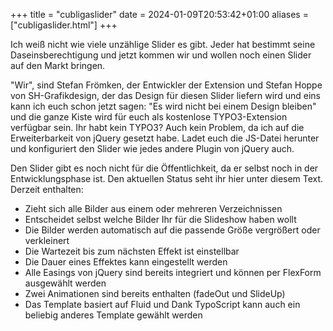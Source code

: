 +++
title = "cubligaslider"
date = 2024-01-09T20:53:42+01:00
aliases = ["cubligaslider.html"]
+++

Ich weiß nicht wie viele unzählige Slider es gibt. Jeder hat bestimmt seine Daseinsberechtigung und jetzt kommen wir und wollen noch einen Slider auf den Markt bringen.

"Wir", sind Stefan Frömken, der Entwickler der Extension und Stefan Hoppe von SH-Grafikdesign, der das Design für diesen Slider liefern wird und eins kann ich euch schon jetzt sagen: "Es wird nicht bei einem Design bleiben" und die ganze Kiste wird für euch als kostenlose TYPO3-Extension verfügbar sein. Ihr habt kein TYPO3? Auch kein Problem, da ich auf die Erweiterbarkeit von jQuery gesetzt habe. Ladet euch die JS-Datei herunter und konfiguriert den Slider wie jedes andere Plugin von jQuery auch.

Den Slider gibt es noch nicht für die Öffentlichkeit, da er selbst noch in der Entwicklungsphase ist. Den aktuellen Status seht ihr hier unter diesem Text. Derzeit enthalten:

- Zieht sich alle Bilder aus einem oder mehreren Verzeichnissen
- Entscheidet selbst welche Bilder Ihr für die Slideshow haben wollt
- Die Bilder werden automatisch auf die passende Größe vergrößert oder verkleinert
- Die Wartezeit bis zum nächsten Effekt ist einstellbar
- Die Dauer eines Effektes kann eingestellt werden
- Alle Easings von jQuery sind bereits integriert und können per FlexForm ausgewählt werden
- Zwei Animationen sind bereits enthalten (fadeOut und SlideUp)
- Das Template basiert auf Fluid und Dank TypoScript kann auch ein beliebig anderes Template gewählt werden

